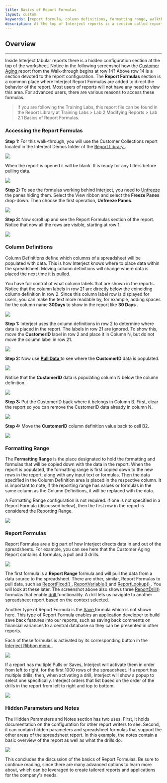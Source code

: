 ```yaml
---
title: Basics of Report Formulas
layout: custom
keywords: [report formula, column definitions, formatting range, walkthrough]
description: At the top of Interject reports is a section called report formulas which handles the behavior of the report.
---
```


##  **Overview**
---
Inside Interject tabular reports there is a hidden configuration section at the top of the worksheet. Notice in the following screenshot how the [ Customer Aging ](/wAbout/Customer-Aging.html) report from the Walk-through begins at row 14? Above row 14 is a section devoted to the report configuration. The **Report Formulas** section is a common place where Interject Report Formulas are added to direct the behavior of the report. Most users of reports will not have any need to view this area. For advanced users, there are various reasons to access these formulas. 

<blockquote class=lab_info>
  If you are following the Training Labs, this report file can be found in the Report Library at Training Labs > Lab 2 Modifying Reports > Lab 2.1 Basics of Report Formulas.
</blockquote>

###  Accessing the Report Formulas 

**Step 1:** For this walk-through, you will use the Customer Collections report located in the Interject Demos folder of the [ Report Library ](/wAbout/Report-Library-Basics.html). 

![](/images/BasicsReportFormulas/01.png)

When the report is opened it will be blank. It is ready for any filters before pulling data. 

![](/images/BasicsReportFormulas/02.png)

**Step 2:** To see the formulas working behind Interject, you need to [ Unfreeze ](/wPortal/INTERJECT-Ribbon-Menu-Items.html#unfreeze) the panes hiding them. Select the View ribbon and select  the **Freeze Panes** drop-down. Then choose the first operation, **Unfreeze Panes**. 

![](/images/BasicsReportFormulas/03.png)

**Step 3:** Now scroll up and see the Report Formulas section of the report. Notice that now all the rows are visible, starting at row 1. 

![](/images/BasicsReportFormulas/04.png)

###  Column Definitions 

Column Definitions define which columns of a spreadsheet will be populated with data. This is how Interject knows where to place data within the spreadsheet. Moving column definitions will change where data is placed the next time it is pulled. 

You have full control of what column labels that are shown in the reports. Notice that the column labels in row 21 are directly below the coinciding column definition in row 2. Since this column label row is displayed for users, you can make the text more readable by, for example, adding spaces for the column name **30Days** to show in the report like **30 Days** . 

![](/images/BasicsReportFormulas/05.png)

**Step 1:** Interject uses the column definitions in row 2 to determine where data is placed in the report. The labels in row 21 are ignored. To show this, move the **CustomerID** label in row 2 and place it in Column N, but do not move the column label in row 21. 

![](/images/BasicsReportFormulas/06.png)

**Step 2:** Now use [ **Pull Data** ](/wGetStarted/INTERJECT-Ribbon-Menu-Items.html#pull-data)to see where the **CustomerID** data is populated. 

![](/images/BasicsReportFormulas/07.png)

Notice that the **CustomerID** data is populating column N below the column definition. 

![](/images/BasicsReportFormulas/08.png)

**Step 3:** Put the CustomerID back where it belongs in Column B. First, clear the report so you can remove the CustomerID data already in column N. 

![](/images/BasicsReportFormulas/09.png)

**Step 4:** Move the **CustomerID** column definition value back to cell B2. 

![](/images/BasicsReportFormulas/10.png)

###  Formatting Range

The **Formatting Range** is the place designated to hold the formatting and formulas that will be copied down with the data in the report. When the report is populated, the formatting range is first copied down to the new rows in the report, along with any input text or formulas. Then the data specified in the Column Definition area is placed in the respective column. It is important to note, if the reporting range has values or formulas in the same column as the Column Definitions, it will be replaced with the data. 

A Formatting Range configuration is not required. If one is not specified in a Report Formula (discussed below), then the first row in the report is considered the Reporting Range. 

![](/images/BasicsReportFormulas/11.png)   

###  Report Formulas 

Report Formulas are a big part of how Interject directs data in and out of the spreadsheets. For example, you can see here that the Customer Aging Report contains 4 formulas, a pull and 3 drills. 

![](/images/BasicsReportFormulas/12.png)

The first formula is a **Report Range** formula and will pull the data from a data source to the spreadsheet. There are other, similar, Report Formulas to pull data, such as [ ReportFixed() ](/wIndex/ReportFixed.html) , [ ReportVariable() ](/wIndex/ReportVariable.html) and [ ReportLookup() ](/wIndex/ReportLookup.html) . You will look at these later. The screenshot above also shows three [ ReportDrill() ](/wIndex/ReportDrill.html) formulas that enable [ drill ](/wGetStarted/INTERJECT-Ribbon-Menu-Items.html#drill-on-data) functionality. A drill lets us navigate to another spreadsheet report based on the context selected. 

Another type of Report Formula is the [ Save ](/wGetStarted/INTERJECT-Ribbon-Menu-Items.html#save-data) formula which is not shown here. This type of Report Formula enables an application developer to build save back features into our reports, such as saving back comments on financial variances to a central database so they can be presented in other reports. 

Each of these formulas is activated by its corresponding button in the [ Interject Ribbon menu ](/wGetStarted/INTERJECT-Ribbon-Menu-Items.html). 

<img class="img-modal" src="/images/BasicsReportFormulas/13.png" onclick="zoom_img(this)" />

If a report has multiple Pulls or Saves, Interject will activate them in order from left to right, for the first 1000 rows of the spreadsheet. If a report has multiple drills, then, when activating a drill, Interject will show a popup to select one specifically. Interject orders that list based on the order of the drills in the report from left to right and top to bottom. 

<img class="img-modal" src="/images/BasicsReportFormulas/14.png" onclick="zoom_img(this)" />

###  Hidden Parameters and Notes 

The Hidden Parameters and Notes section has two uses. First, it holds documentation on the configuration for other report writers to see. Second, it can contain hidden parameters and spreadsheet formulas that support the other areas of the spreadsheet report. In this example, the notes contain a basic overview of the report as well as what the drills do. 

<img class="img-modal" src="/images/BasicsReportFormulas/15.png" onclick="zoom_img(this)" />

This concludes the discussion of the basics of Report Formulas. Be sure to continue reading, since there are many advanced options to learn more about, which can be leveraged to create tailored reports and applications for the company's needs. 
